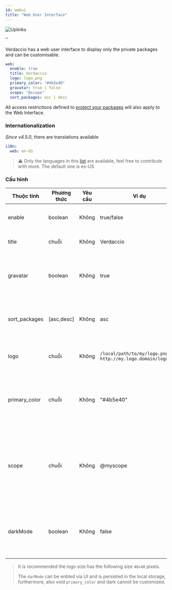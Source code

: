 ```yaml
---
id: webui
title: "Web User Interface"
---
```


![Uplinks](https://user-images.githubusercontent.com/558752/52916111-fa4ba980-32db-11e9-8a64-f4e06eb920b3.png)

<div id="codefund">''</div>

Verdaccio has a web user interface to display only the private packages and can be customisable.

```yaml
web:
  enable: true
  title: Verdaccio
  logo: logo.png
  primary_color: "#4b5e40"
  gravatar: true | false
  scope: "@scope"
  sort_packages: asc | desc
```

All access restrictions defined to [protect your packages](protect-your-dependencies.md) will also apply to the Web Interface.

### Internationalization

*Since v4.5.0*, there are translations available

```yaml
i18n:
  web: en-US  
```

> ⚠️ Only the languages in this [list](https://github.com/verdaccio/ui/tree/master/i18n/translations) are available, feel free to contribute with more. The default one is es-US

### Cấu hình

| Thuộc tính    | Phương thức | Yêu cầu | Ví dụ                                                         | Hỗ trợ        | Miêu tả                                                                                                                  |
| ------------- | ----------- | ------- | ------------------------------------------------------------- | ------------- | ------------------------------------------------------------------------------------------------------------------------ |
| enable        | boolean     | Không   | true/false                                                    | tất cả        | allow to display the web interface                                                                                       |
| title         | chuỗi       | Không   | Verdaccio                                                     | tất cả        | HTML head title description                                                                                              |
| gravatar      | boolean     | Không   | true                                                          | `>v4`      | Gravatars will be generated under the hood if this property is enabled                                                   |
| sort_packages | [asc,desc]  | Không   | asc                                                           | `>v4`      | By default private packages are sorted by ascending                                                                      |
| logo          | chuỗi       | Không   | `/local/path/to/my/logo.png` `http://my.logo.domain/logo.png` | tất cả        | a URI where logo is located (header logo)                                                                                |
| primary_color | chuỗi       | Không   | "#4b5e40"                                                     | `>4`       | The primary color to use throughout the UI (header, etc)                                                                 |
| scope         | chuỗi       | Không   | @myscope                                                      | `>v3.x`    | If you're using this registry for a specific module scope, specify that scope to set it in the webui instructions header |
| darkMode      | boolean     | Không   | false                                                         | `>=v4.5.2` | This mode is an special theme for those want to live in the dark side                                                    |

> It is recommended the logo size has the following size `40x40` pixels.
> 
> The `darMode` can be enbled via UI and is persisted in the local storage, furthermore, also void `primary_color` and dark cannot be customized.